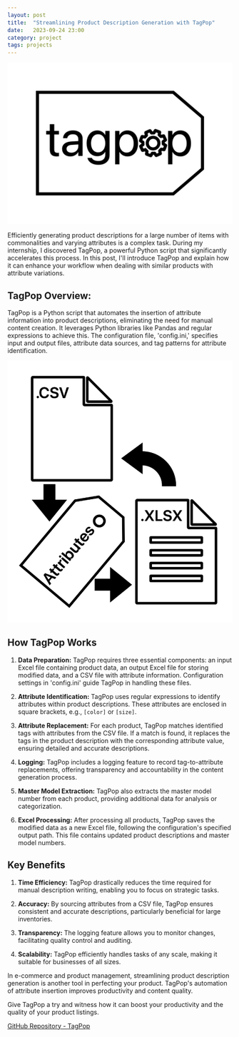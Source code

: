 ```yaml
---
layout: post
title:  "Streamlining Product Description Generation with TagPop"
date:   2023-09-24 23:00
category: project
tags: projects
---
```


![tagpop_logo.png](assets/images/tagpop_logo.png)

Efficiently generating product descriptions for a large number of items with commonalities and varying attributes is a complex task. During my internship, I discovered TagPop, a powerful Python script that significantly accelerates this process. In this post, I'll introduce TagPop and explain how it can enhance your workflow when dealing with similar products with attribute variations.

## TagPop Overview:
TagPop is a Python script that automates the insertion of attribute information into product descriptions, eliminating the need for manual content creation. It leverages Python libraries like Pandas and regular expressions to achieve this. The configuration file, 'config.ini,' specifies input and output files, attribute data sources, and tag patterns for attribute identification.

![how it works](assets/images/diagram.png)

## How TagPop Works
1. **Data Preparation:** TagPop requires three essential components: an input Excel file containing product data, an output Excel file for storing modified data, and a CSV file with attribute information. Configuration settings in 'config.ini' guide TagPop in handling these files.

2. **Attribute Identification:** TagPop uses regular expressions to identify attributes within product descriptions. These attributes are enclosed in square brackets, e.g., `[color]` or `[size]`.

3. **Attribute Replacement:** For each product, TagPop matches identified tags with attributes from the CSV file. If a match is found, it replaces the tags in the product description with the corresponding attribute value, ensuring detailed and accurate descriptions.

4. **Logging:** TagPop includes a logging feature to record tag-to-attribute replacements, offering transparency and accountability in the content generation process.

5. **Master Model Extraction:** TagPop also extracts the master model number from each product, providing additional data for analysis or categorization.

6. **Excel Processing:** After processing all products, TagPop saves the modified data as a new Excel file, following the configuration's specified output path. This file contains updated product descriptions and master model numbers.

## Key Benefits
1. **Time Efficiency:** TagPop drastically reduces the time required for manual description writing, enabling you to focus on strategic tasks.

2. **Accuracy:** By sourcing attributes from a CSV file, TagPop ensures consistent and accurate descriptions, particularly beneficial for large inventories.

3. **Transparency:** The logging feature allows you to monitor changes, facilitating quality control and auditing.

4. **Scalability:** TagPop efficiently handles tasks of any scale, making it suitable for businesses of all sizes.

In e-commerce and product management, streamlining product description generation is another tool in perfecting your product. TagPop's automation of attribute insertion improves productivity and content quality.

Give TagPop a try and witness how it can boost your productivity and the quality of your product listings.

[GitHub Repository - TagPop](https://github.com/psibir/tagpop)
